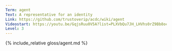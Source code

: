 ```yaml
---
Term: agent
Text: A representative for an identity
Link: https://github.com/trustoverip/acdc/wiki/agent
Videostart: https://youtu.be/GqjsRuu0V5A?list=PLXVbQu7JH_LHVhs0rZ9Bb8ocyKlPljkaG&t=02m01s
Level: 3
---
```


{% include_relative gloss/agent.md %}
